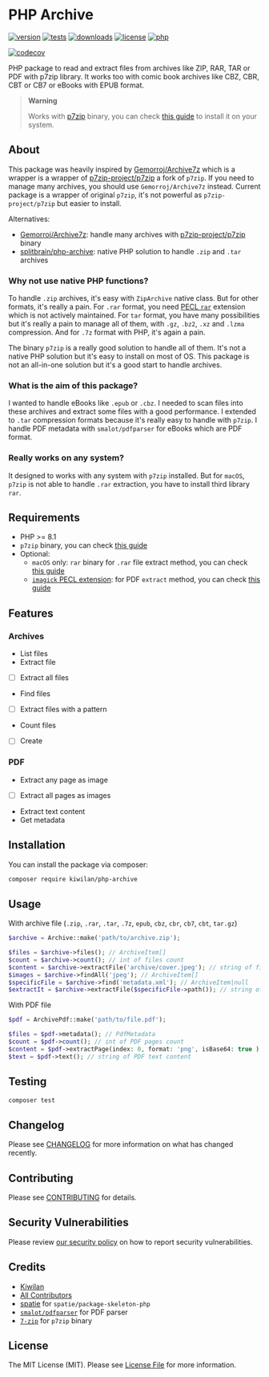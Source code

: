 # PHP Archive

[![version][version-src]][version-href]
[![tests][tests-src]][tests-href]
[![downloads][downloads-src]][downloads-href]
[![license][license-src]][license-href]
[![php][php-version-src]][php-version-href]

[![codecov][codecov-src]][codecov-href]

PHP package to read and extract files from archives like ZIP, RAR, TAR or PDF with p7zip library. It works too with comic book archives like CBZ, CBR, CBT or CB7 or eBooks with EPUB format.

> **Warning**
>
> Works with [p7zip](https://www.7-zip.org/) binary, you can check [this guide](https://gist.github.com/ewilan-riviere/85d657f9283fa6af255531d97da5d71d) to install it on your system.

## About

This package was heavily inspired by [Gemorroj/Archive7z](https://github.com/Gemorroj/Archive7z) which is a wrapper is a wrapper of [p7zip-project/p7zip](https://github.com/p7zip-project/p7zip) a fork of `p7zip`. If you need to manage many archives, you should use `Gemorroj/Archive7z` instead. Current package is a wrapper of original `p7zip`, it's not powerful as `p7zip-project/p7zip` but easier to install.

Alternatives:

-   [Gemorroj/Archive7z](https://github.com/Gemorroj/Archive7z): handle many archives with [p7zip-project/p7zip](https://github.com/p7zip-project/p7zip) binary
-   [splitbrain/php-archive](https://github.com/splitbrain/php-archive): native PHP solution to handle `.zip` and `.tar` archives

### Why not use native PHP functions?

To handle `.zip` archives, it's easy with `ZipArchive` native class. But for other formats, it's really a pain. For `.rar` format, you need [PECL `rar`](https://github.com/cataphract/php-rar) extension which is not actively maintained. For `tar` format, you have many possibilities but it's really a pain to manage all of them, with `.gz`, `.bz2`, `.xz` and `.lzma` compression. And for `.7z` format with PHP, it's again a pain.

The binary `p7zip` is a really good solution to handle all of them. It's not a native PHP solution but it's easy to install on most of OS. This package is not an all-in-one solution but it's a good start to handle archives.

### What is the aim of this package?

I wanted to handle eBooks like `.epub` or `.cbz`. I needed to scan files into these archives and extract some files with a good performance. I extended to `.tar` compression formats because it's really easy to handle with `p7zip`. I handle PDF metadata with `smalot/pdfparser` for eBooks which are PDF format.

### Really works on any system?

It designed to works with any system with `p7zip` installed. But for `macOS`, `p7zip` is not able to handle `.rar` extraction, you have to install third library `rar`.

## Requirements

-   PHP >= 8.1
-   `p7zip` binary, you can check [this guide](https://gist.github.com/ewilan-riviere/85d657f9283fa6af255531d97da5d71d)
-   Optional:
    -   `macOS` only: `rar` binary for `.rar` file extract method, you can check [this guide](https://gist.github.com/ewilan-riviere/85d657f9283fa6af255531d97da5d71d#macos)
    -   [`imagick` PECL extension](https://github.com/Imagick/imagick): for PDF `extract` method, you can check [this guide](https://gist.github.com/ewilan-riviere/3f4efd752905abe24fd1cd44412d9db9#imagemagick)

## Features

### Archives

-   List files
-   Extract file
-   [ ] Extract all files
-   Find files
-   [ ] Extract files with a pattern
-   Count files
-   [ ] Create

### PDF

-   Extract any page as image
-   [ ] Extract all pages as images
-   Extract text content
-   Get metadata

## Installation

You can install the package via composer:

```bash
composer require kiwilan/php-archive
```

## Usage

With archive file (`.zip`, `.rar`, `.tar`, `.7z`, `epub`, `cbz`, `cbr`, `cb7`, `cbt`, `tar.gz`)

```php
$archive = Archive::make('path/to/archive.zip');

$files = $archive->files(); // ArchiveItem[]
$count = $archive->count(); // int of files count
$content = $archive->extractFile('archive/cover.jpeg'); // string of file content
$images = $archive->findAll('jpeg'); // ArchiveItem[]
$specificFile = $archive->find('metadata.xml'); // ArchiveItem|null
$extractIt = $archive->extractFile($specificFile->path()); // string of `metadata.xml` file content
```

With PDF file

```php
$pdf = ArchivePdf::make('path/to/file.pdf');

$files = $pdf->metadata(); // PdfMetadata
$count = $pdf->count(); // int of PDF pages count
$content = $pdf->extractPage(index: 0, format: 'png', isBase64: true ); // string of PDF page index 0 as PNG base64 encoded (ImageMagick required)
$text = $pdf->text(); // string of PDF text content
```

## Testing

```bash
composer test
```

## Changelog

Please see [CHANGELOG](CHANGELOG.md) for more information on what has changed recently.

## Contributing

Please see [CONTRIBUTING](https://github.com/spatie/.github/blob/main/CONTRIBUTING.md) for details.

## Security Vulnerabilities

Please review [our security policy](../../security/policy) on how to report security vulnerabilities.

## Credits

-   [Kiwilan](https://github.com/kiwilan)
-   [All Contributors](../../contributors)
-   [spatie](https://github.com/spatie) for `spatie/package-skeleton-php`
-   [`smalot/pdfparser`](https://github.com/smalot/pdfparser) for PDF parser
-   [`7-zip`](https://www.7-zip.org/) for `p7zip` binary

## License

The MIT License (MIT). Please see [License File](LICENSE.md) for more information.

[version-src]: https://img.shields.io/packagist/v/kiwilan/php-archive.svg?style=flat-square&colorA=18181B&colorB=777BB4
[version-href]: https://packagist.org/packages/kiwilan/steward-laravel
[php-version-src]: https://img.shields.io/static/v1?style=flat-square&label=PHP&message=v8.1&color=777BB4&logo=php&logoColor=ffffff&labelColor=18181b
[php-version-href]: https://www.php.net/
[downloads-src]: https://img.shields.io/packagist/dt/kiwilan/php-archive.svg?style=flat-square&label=Downloads&colorA=18181B&colorB=777BB4
[downloads-href]: https://packagist.org/packages/kiwilan/php-archive
[license-src]: https://img.shields.io/github/license/kiwilan/php-archive.svg?style=flat-square&label=License&colorA=18181B&colorB=777BB4
[license-href]: https://github.com/kiwilan/php-archive/blob/main/README.md
[tests-src]: https://img.shields.io/github/actions/workflow/status/kiwilan/php-archive/run-tests.yml?branch=main&label=Tests&style=flat-square&colorA=18181B
[tests-href]: https://packagist.org/packages/kiwilan/php-archive
[codecov-src]: https://codecov.io/gh/kiwilan/php-archive/branch/main/graph/badge.svg?token=P9XIK2KV9G
[codecov-href]: https://codecov.io/gh/kiwilan/php-archive
